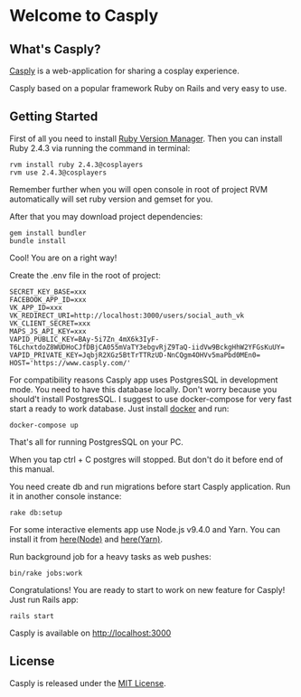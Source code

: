 # Welcome to Casply

## What's Casply?

[Casply](https://www.casply.com) is a web-application for sharing a cosplay experience.

Casply based on a popular framework Ruby on Rails and very easy to use. 

## Getting Started

First of all you need to install [Ruby Version Manager](https://rvm.io/rvm/install).
Then you can install Ruby 2.4.3 via running the command in terminal:

```
rvm install ruby 2.4.3@cosplayers
rvm use 2.4.3@cosplayers
```

Remember further when you will open console in root of project
RVM automatically will set ruby version and gemset for you.

After that you may download project dependencies:

```
gem install bundler
bundle install
```

Cool! You are on a right way!

Create the .env file in the root of project:

```
SECRET_KEY_BASE=xxx
FACEBOOK_APP_ID=xxx
VK_APP_ID=xxx
VK_REDIRECT_URI=http://localhost:3000/users/social_auth_vk
VK_CLIENT_SECRET=xxx
MAPS_JS_API_KEY=xxx
VAPID_PUBLIC_KEY=BAy-5i7Zn_4mX6k3IyF-T6LchxtdoZ8WUDHoCJfDBjCA055mVaTY3ebgvRjZ9TaQ-iidVw9BckgHhW2YFGsKuUY=
VAPID_PRIVATE_KEY=JqbjR2XGz5BtTrTTRzUD-NnCQgm4OHVv5maPbd0MEn0=
HOST='https://www.casply.com/'
```

For compatibility reasons Casply app uses PostgresSQL in development mode.
You need to have this database locally. 
Don't worry because you should't install PostgresSQL.
I suggest to use docker-compose for very fast start a ready to work database.
Just install [docker](https://www.docker.com/community-edition#/download) and run:

```
docker-compose up
```

That's all for running PostgresSQL on your PC.

When you tap ctrl + C postgres will stopped.
But don't do it before end of this manual.

You need create db and run migrations before start Casply application.
Run it in another console instance:

```
rake db:setup
```

For some interactive elements app use Node.js v9.4.0 and Yarn. 
You can install it from [here(Node)](https://nodejs.org/dist/v9.4.0/) and [here(Yarn)](https://yarnpkg.com/en/docs/install#mac-stable).

Run background job for a heavy tasks as web pushes:

```
bin/rake jobs:work
```

Congratulations! You are ready to start to work on new feature for Casply!
Just run Rails app:

```
rails start
```

Casply is available on
[http://localhost:3000](http://localhost:3000)

## License

Casply is released under the [MIT License](https://opensource.org/licenses/MIT).